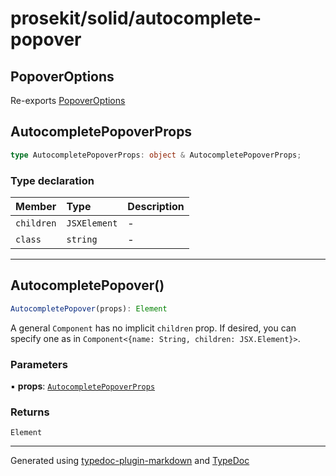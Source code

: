 # prosekit/solid/autocomplete-popover

<a id="popoveroptions" name="popoveroptions"></a>

## PopoverOptions

Re-exports [PopoverOptions](../lit/autocomplete-popover.md#popoveroptions)

<a id="autocompletepopoverprops" name="autocompletepopoverprops"></a>

## AutocompletePopoverProps

```ts
type AutocompletePopoverProps: object & AutocompletePopoverProps;
```

### Type declaration

| Member | Type | Description |
| :------ | :------ | :------ |
| `children` | `JSXElement` | - |
| `class` | `string` | - |

***

<a id="autocompletepopover" name="autocompletepopover"></a>

## AutocompletePopover()

```ts
AutocompletePopover(props): Element
```

A general `Component` has no implicit `children` prop.  If desired, you can
specify one as in `Component<{name: String, children: JSX.Element}>`.

### Parameters

▪ **props**: [`AutocompletePopoverProps`](autocomplete-popover.md#autocompletepopoverprops)

### Returns

`Element`

***

Generated using [typedoc-plugin-markdown](https://www.npmjs.com/package/typedoc-plugin-markdown) and [TypeDoc](https://typedoc.org/)
